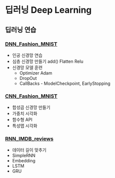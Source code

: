 # 딥러닝 Deep Learning

## 딥러닝 연습

### [DNN_Fashion_MNIST](https://github.com/Chanmi-K/Python/blob/main/DL/DL_DNN_FashionMnist.ipynb)
* 인공 신경망 연습
* 심층 신경망 만들기 add() Flatten Relu
* 신경망 모델 훈련
  * Optimizer Adam
  * DropOut
  * CallBacks - ModelCheckpoint, EarlyStopping

### [CNN_Fashion_MNIST](https://github.com/Chanmi-K/Python/blob/main/DL/DL_CNN_FashionMnist.ipynb)
* 합성곱 신경망 만들기
* 가중치 시각화
* 함수형 API
* 특성맵 시각화

### [RNN_IMDB_reviews](https://github.com/Chanmi-K/Python/blob/main/DL/DL_RNN_IMDB_reviews.ipynb)
* 데이터 길이 맞추기
* SimpleRNN
* Embedding
* LSTM
* GRU
